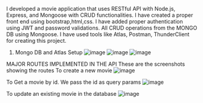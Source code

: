 I developed a movie application that uses  RESTful API with Node.js, Express, and Mongoose with CRUD functionalities.
I have created a proper front end using bootstrap,html,css. I have added proper authentication  using JWT and password validations.
All CRUD operations from the MONGO DB using Mongoose. I have used tools like Atlas, Postman, ThunderClient for creating this project.

1. Mongo DB and Atlas Setup
![image](https://user-images.githubusercontent.com/119617848/210272716-3ed71e38-ebcb-4db7-93b6-42ccd0945789.png)
![image](https://user-images.githubusercontent.com/119617848/210272828-7a112aa2-1a9c-4d54-b4cc-1f4c4eebc5b5.png)
![image](https://user-images.githubusercontent.com/119617848/210272854-e4593732-64fb-4c19-b5eb-71d9e47983d1.png)

MAJOR ROUTES IMPLEMENTED IN THE API
These are the screenshots showing the routes
To create a new movie
![image](https://user-images.githubusercontent.com/119617848/210273151-39d415b9-a41c-45a2-8790-c99de64024f5.png)

To Get a movie by id. We pass the id as query params
![image](https://user-images.githubusercontent.com/119617848/210273327-2e2b6fc6-8a90-4ab4-a01b-668fa7da3f41.png)

To update an existing movie in the database
![image](https://user-images.githubusercontent.com/119617848/210273407-58526d3c-1989-48f4-9511-55f8d45c4be8.png)









